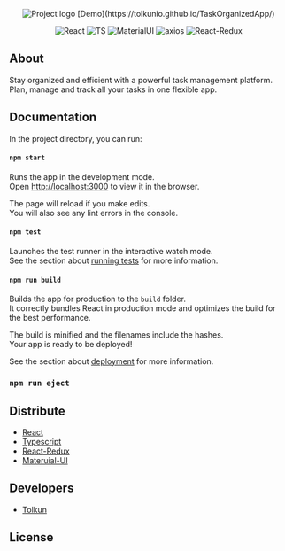 <p align="center">
    <img src="https://i.ibb.co/JqNdVXf/Screenshot-1.png" alt="Project logo" border="0">
    [Demo](https://tolkunio.github.io/TaskOrganizedApp/)
</p>

<p align="center">
   <img src="https://img.shields.io/badge/-ReactJS-lightblue" alt="React">
   <img src="https://img.shields.io/badge/-typescript-gray?logo=typescript" alt="TS">
   <img src="https://img.shields.io/badge/-Material%20UI-blue" alt="MaterialUI">
   <img src="https://img.shields.io/badge/-Axios-black" alt="axios">
   <img src="https://img.shields.io/badge/-React%20Redux-green" alt="React-Redux">
</p>

## About

Stay organized and efficient with a powerful task management platform.
Plan, manage and track all your tasks in one flexible app.

## Documentation

In the project directory, you can run:

#### `npm start`

Runs the app in the development mode.\
Open [http://localhost:3000](http://localhost:3000) to view it in the browser.

The page will reload if you make edits.\
You will also see any lint errors in the console.

#### `npm test`

Launches the test runner in the interactive watch mode.\
See the section about [running tests](https://facebook.github.io/create-react-app/docs/running-tests) for more information.

#### `npm run build`

Builds the app for production to the `build` folder.\
It correctly bundles React in production mode and optimizes the build for the best performance.

The build is minified and the filenames include the hashes.\
Your app is ready to be deployed!

See the section about [deployment](https://facebook.github.io/create-react-app/docs/deployment) for more information.

### `npm run eject`

## Distribute

- [React](https://react.dev/)
- [Typescript](https://react.dev](https://www.typescriptlang.org/docs/handbook/typescript-in-5-minutes.html)https://www.typescriptlang.org/docs/handbook/typescript-in-5-minutes.html/)
- [React-Redux](https://react-redux.js.org/)
- [Materuial-UI](https://mui.com/)


## Developers

- [Tolkun](https://github.com/tolkunio/)

## License
